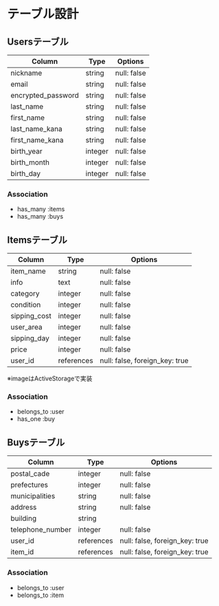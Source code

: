 # テーブル設計

## Usersテーブル

| Column             | Type    | Options     |
| ------------------ | ------- | ----------- |
| nickname           | string  | null: false |
| email              | string  | null: false |
| encrypted_password | string  | null: false |
| last_name          | string  | null: false |
| first_name         | string  | null: false |
| last_name_kana     | string  | null: false |
| first_name_kana    | string  | null: false |
| birth_year         | integer | null: false |
| birth_month        | integer | null: false |
| birth_day          | integer | null: false |

### Association
- has_many :items
- has_many :buys

## Itemsテーブル

| Column       | Type       | Options                        |
| ------------ | ---------- | ------------------------------ |
| item_name    | string     | null: false                    |
| info         | text       | null: false                    |
| category     | integer    | null: false                    |
| condition    | integer    | null: false                    |
| sipping_cost | integer    | null: false                    |
| user_area    | integer    | null: false                    |
| sipping_day  | integer    | null: false                    |
| price        | integer    | null: false                    |
| user_id      | references | null: false, foreign_key: true |

※imageはActiveStorageで実装

### Association
- belongs_to :user
- has_one :buy

## Buysテーブル

| Column           | Type       | Options                        |
| ---------------- | ---------- | ------------------------------ |
| postal_cade      | integer    | null: false                    |
| prefectures      | integer    | null: false                    |
| municipalities   | string     | null: false                    |
| address          | string     | null: false                    |
| building         | string     |                                |
| telephone_number | integer    | null: false                    |
| user_id          | references | null: false, foreign_key: true |
| item_id          | references | null: false, foreign_key: true |

### Association
- belongs_to :user
- belongs_to :item
